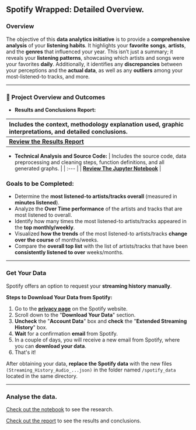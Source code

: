 
## **Spotify Wrapped: Detailed Overview.**

### **Overview**

The objective of this **data analytics initiative** is to provide a **comprehensive analysis** of your **listening habits**. It highlights your **favorite** **songs**, **artists**, and the **genres** that influenced your year. This isn’t just a summary; it reveals your **listening patterns**, showcasing which artists and songs were your favorites **daily**. Additionally, it identifies any **discrepancies** between your perceptions and the **actual data**, as well as any **outliers** among your most-listened-to tracks, and more.

---

### 🚀 Project Overview and Outcomes

* **Results and Conclusions Report:** 

|Includes the context, methodology explanation used, graphic interpretations, and detailed conclusions. |
| :--- |
| [**Review the Results Report**](REPORT.md)	|


* **Technical Analysis and Source Code:**
| Includes the source code, data preprocessing and cleaning steps, function definitions, and all generated graphs. |
| :--- | 
| [**Review The Jupyter Notebook**](analysis.ipynb) |


### **Goals to be Completed:**

- Determine the **most listened-to artists/tracks overall** (measured in **minutes listened**).
- Analyze the **Over Time performance** of the artists and tracks that are most listened to overall.
- Identify how many times the most listened-to artists/tracks appeared in the **top monthly/weekly**.
- Visualized **how the trends** of the most listened-to artists/tracks **change over the course** of months/weeks.
- Compare the **overall top list** with the list of artists/tracks that have been **consistently listened to over** weeks/months. 

---

### **Get Your Data**

Spotify offers an option to request your **streaming history manually**.

**Steps to Download Your Data from Spotify:**

1. Go to the **[privacy page](https://www.spotify.com/ar/account/privacy/)** on the Spotify website.
2. Scroll down to the "**Download Your Data**" section.
3. **Uncheck** the "**Account Data**" box and **check** the "**Extended Streaming History**" box.
4. **Wait** for a confirmation **email** from Spotify.
5. In a couple of days, you will receive a new email from Spotify, where you can **download your data**.
6. That's it!


After obtaining your data, **replace the Spotify data** with the new files `(Streaming_History_Audio_...json)` in the folder named `/spotify_data` located in the same directory.

---


### **Analyse the data.**

[Check out the notebook](analysis.ipynb) to see the research.

[Check out the report](REPORT.md) to see the results and conclusions.